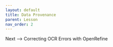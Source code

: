 ```yaml
---
layout: default
title: Data Provenance
parent: Lesson
nav_order: 2
---
```


Next --> Correcting OCR Errors with OpenRefine

